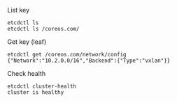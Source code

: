 List key
```
etcdctl ls
etcdctl ls /coreos.com/
```

Get key (leaf)
```
etcdctl get /coreos.com/network/config
{"Network":"10.2.0.0/16","Backend":{"Type":"vxlan"}}
```

Check health
```
etcdctl cluster-health
cluster is healthy
```
